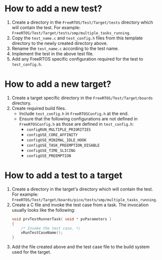 # How to add a new test?

1. Create a directory in the `FreeRTOS/Test/Target/tests` directory which will
   contain the test. For example:
   `FreeRTOS/Test/Target/tests/smp/multiple_tasks_running`.
1. Copy the `test_name.c` and `test_config.h` files from this template directory
   to the newly created directory above.
1. Rename the `test_name.c` according to the test name.
1. Implement the test in the above test file.
1. Add any FreeRTOS specific configuration required for the test to
   `test_config.h`.

# How to add a new target?

1. Create a target specific directory in the `FreeRTOS/Test/Target/boards`
   directory.
1. Create required build files.
    - Include `test_config.h` in `FreeRTOSConfig.h` at the end.
    - Ensure that the following configurations are not defined in
      `FreeRTOSConfig.h` as those are defined in `test_config.h`:
        - `configRUN_MULTIPLE_PRIORITIES`
        - `configUSE_CORE_AFFINITY`
        - `configUSE_MINIMAL_IDLE_HOOK`
        - `configUSE_TASK_PREEMPTION_DISABLE`
        - `configUSE_TIME_SLICING`
        - `configUSE_PREEMPTION`

# How to add a test to a target

1. Create a directory in the target's directory which will contain the test. For
   example: `FreeRTOS/Test/Target/boards/pico/tests/smp/multiple_tasks_running`.
1. Create a C file and invoke the test case from a task. The invocation usually
   looks like the following:
    ```c
    void prvTestRunnerTask( void * pvParameters )
    {
        /* Invoke the test case. */
        vRunTestCaseName();
    }
    ```
1. Add the file created above and the test case file to the build system used
   for the target.

